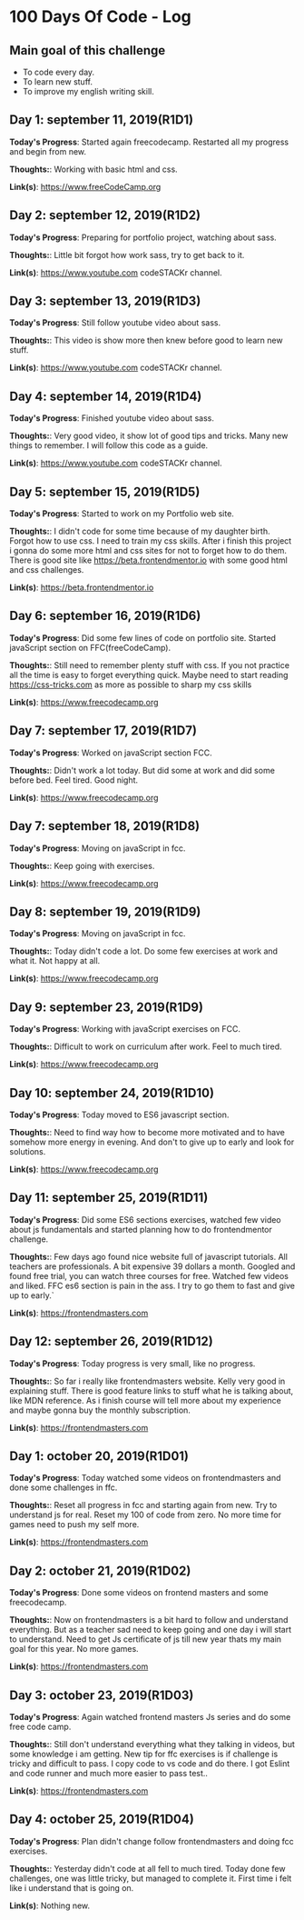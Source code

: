 # 100 Days Of Code - Log

## Main goal of this challenge

- To code every day.
- To learn new stuff.
- To improve my english writing skill.

## Day 1: september 11, 2019(R1D1)

**Today's Progress**: Started again freecodecamp. Restarted all my progress and begin from new.

**Thoughts:**: Working with basic html and css.

**Link(s)**: <https://www.freeCodeCamp.org>

## Day 2: september 12, 2019(R1D2)

**Today's Progress**: Preparing for portfolio project, watching about sass.

**Thoughts:**: Little bit forgot how work sass, try to get back to it.

**Link(s)**: <https://www.youtube.com> codeSTACKr channel.

## Day 3: september 13, 2019(R1D3)

**Today's Progress**: Still follow youtube video about sass.

**Thoughts:**: This video is show more then knew before good to learn new stuff.

**Link(s)**: <https://www.youtube.com> codeSTACKr channel.

## Day 4: september 14, 2019(R1D4)

**Today's Progress**: Finished youtube video about sass.

**Thoughts:**: Very good video, it show lot of good tips and tricks. Many new things to remember.
I will follow this code as a guide.

**Link(s)**: <https://www.youtube.com> codeSTACKr channel.

## Day 5: september 15, 2019(R1D5)

**Today's Progress**: Started to work on my Portfolio web site.

**Thoughts:**: I didn't code for some time because of my daughter birth. Forgot how to use css. I need to train my css skills. After i finish this project i gonna do some more html and css sites for not to forget how to do them. There is good site like <https://beta.frontendmentor.io> with some good html and css challenges.

**Link(s)**: <https://beta.frontendmentor.io>

## Day 6: september 16, 2019(R1D6)

**Today's Progress**: Did some few lines of code on portfolio site. Started javaScript section on FFC(freeCodeCamp).

**Thoughts:**: Still need to remember plenty stuff with css. If you not practice all the time is easy to forget everything quick. Maybe need to start reading <https://css-tricks.com> as more as possible to sharp my css skills

**Link(s)**: <https://www.freecodecamp.org>

## Day 7: september 17, 2019(R1D7)

**Today's Progress**: Worked on javaScript section FCC.

**Thoughts:**: Didn't work a lot today. But did some at work and did some before bed. Feel tired. Good night.

**Link(s)**: <https://www.freecodecamp.org>

## Day 7: september 18, 2019(R1D8)

**Today's Progress**: Moving on javaScript in fcc.

**Thoughts:**: Keep going with exercises.

**Link(s)**: <https://www.freecodecamp.org>

## Day 8: september 19, 2019(R1D9)

**Today's Progress**: Moving on javaScript in fcc.

**Thoughts:**: Today didn't code a lot. Do some few exercises at work and what it. Not happy at all.

**Link(s)**: <https://www.freecodecamp.org>

## Day 9: september 23, 2019(R1D9)

**Today's Progress**: Working with javaScript exercises on FCC.

**Thoughts:**: Difficult to work on curriculum after work. Feel to much tired.

**Link(s)**: <https://www.freecodecamp.org>

## Day 10: september 24, 2019(R1D10)

**Today's Progress**: Today moved to ES6 javascript section.

**Thoughts:**: Need to find way how to become more motivated and to have somehow more energy in evening. And don't to give up to early and look for solutions.

**Link(s)**: <https://www.freecodecamp.org>

## Day 11: september 25, 2019(R1D11)

**Today's Progress**: Did some ES6 sections exercises, watched few video about js fundamentals and started planning how to do frontendmentor challenge.

**Thoughts:**: Few days ago found nice website full of javascript tutorials. All teachers are professionals. A bit expensive 39 dollars a month. Googled and found free trial, you can watch three courses for free. Watched few videos and liked. FFC es6 section is pain in the ass. I try to go them to fast and give up to early.`

**Link(s)**: <https://frontendmasters.com>

## Day 12: september 26, 2019(R1D12)

**Today's Progress**: Today progress is very small, like no progress.

**Thoughts:**: So far i really like frontendmasters website. Kelly very good in explaining stuff. There is good feature links to stuff what he is talking about, like MDN reference. As i finish course will tell more about my experience and maybe gonna buy the monthly subscription.

**Link(s)**: <https://frontendmasters.com>

## Day 1: october 20, 2019(R1D01)

**Today's Progress**: Today watched some videos on frontendmasters and done some challenges in ffc.

**Thoughts:**: Reset all progress in fcc and starting again from new. Try to understand js for real.
Reset my 100 of code from zero. No more time for games need to push my self more.

**Link(s)**: <https://frontendmasters.com>

## Day 2: october 21, 2019(R1D02)

**Today's Progress**: Done some videos on frontend masters and some freecodecamp.

**Thoughts:**: Now on frontendmasters is a bit hard to follow and understand everything. But as a teacher sad need to keep going and one day i will start to understand. Need to get Js certificate of js till new year thats my main goal for this year. No more games.

**Link(s)**: <https://frontendmasters.com>

## Day 3: october 23, 2019(R1D03)

**Today's Progress**: Again watched frontend masters Js series and do some free code camp.

**Thoughts:**: Still don't understand everything what they talking in videos, but some knowledge i am getting. New tip for ffc exercises is if challenge is tricky and difficult to pass. I copy code to vs code and do there. I got Eslint and code runner and much more easier to pass test..

**Link(s)**: <https://frontendmasters.com>

## Day 4: october 25, 2019(R1D04)

**Today's Progress**: Plan didn't change follow frontendmasters and doing fcc exercises.

**Thoughts:**: Yesterday didn't code at all fell to much tired. Today done few challenges, one was little tricky, but managed to complete it. First time i felt like i understand that is going on.

**Link(s)**: Nothing new.
